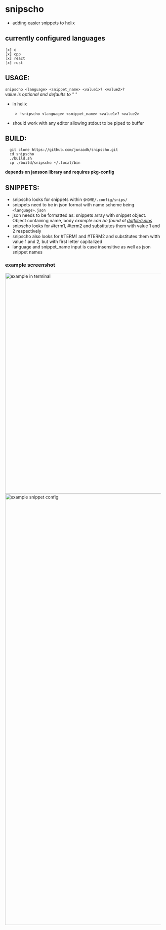 # snipscho 
  - adding easier snippets to helix

  ## currently configured languages
    [x] c 
    [x] cpp 
    [x] react
    [x] rust

## USAGE:
  ```snipscho <language> <snippet_name> <value1>? <value2>?```      
    _value is optional and defaults to " "_

  * in helix
    - `!snipscho <language> <snippet_name> <value1>? <value2>`

  * should work with any editor allowing stdout to be piped to buffer
   
## BUILD:
  ```
    git clone https://github.com/junaadh/snipscho.git
    cd snipscho
    ./build.sh
    cp ./build/snipscho ~/.local/bin
  ```        
**depends on jansson library and requires pkg-config**

## SNIPPETS:
  - snipscho looks for snippets within `$HOME/.config/snips/`
  - snippets need to be in json format with name scheme being `<language>.json`
  - json needs to be formatted as: snippets array with snippet object. Object containing name, body
    _example can be found at [dotfile/snips](https://github.com/junaadh/dotfiles/blob/mac/.config/snips/c.json)_
  - snipscho looks for #term1, #term2 and substitutes them with value 1 and 2 respectively
  - snipscho also looks for #TERM1 and #TERM2 and substitutes them witth value 1 and 2, but with first letter capitalized
  - language and snippet_name input is case insensitive as well as json snippet names

### example screenshot
  <img width="714" alt="example in terminal" src="https://github.com/junaadh/snipscho/assets/67371703/bf3f8fec-a3ee-48fb-b3a7-977f05f040f6">
  <img width="1394" alt="example snippet config" src="https://github.com/junaadh/snipscho/assets/67371703/6ed7c374-78f3-4340-969c-17158ccdddc1">


